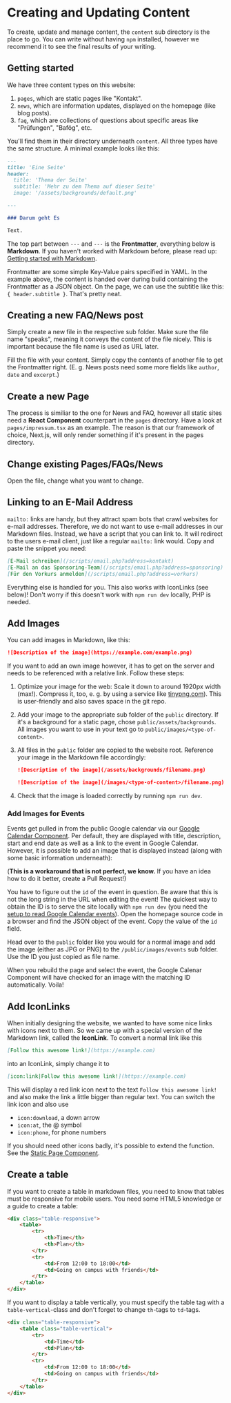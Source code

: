 # Creating and Updating Content

To create, update and manage content, the `content` sub directory is the place
to go. You can write without having `npm` installed, however we recommend it to
see the final results of your writing.

## Getting started

We have three content types on this website:

1. `pages`, which are static pages like "Kontakt".
2. `news`, which are information updates, displayed on the homepage (like blog
   posts).
3. `faq`, which are collections of questions about specific areas like
   "Prüfungen", "Bafög", etc.

You'll find them in their directory underneath `content`. All three types have
the same structure. A minimal example looks like this:

```markdown
---
title: 'Eine Seite'
header:
  title: 'Thema der Seite'
  subtitle: 'Mehr zu dem Thema auf dieser Seite'
  image: '/assets/backgrounds/default.png'

---

### Darum geht Es

Text.
```

The top part between `---` and `---` is the **Frontmatter**, everything below is
**Markdown**. If you haven't worked with Markdown before, please read up:
[Getting started with Markdown](https://www.markdownguide.org/getting-started/).

Frontmatter are some simple Key-Value pairs specified in YAML. In the example
above, the content is handed over during build containing the Frontmatter
as a JSON object. On the page, we can use the subtitle like this:
`{ header.subtitle }`. That's pretty neat.

## Creating a new FAQ/News post

Simply create a new file in the respective sub folder. Make sure the file name
"speaks", meaning it conveys the content of the file nicely. This is important
because the file name is used as URL later.

Fill the file with your content. Simply copy the contents of another file to get
the Frontmatter right. (E. g. News posts need some more fields like `author`,
`date` and `excerpt`.)

## Create a new Page

The process is similiar to the one for News and FAQ, however all static sites
need a **React Component** counterpart in the `pages` directory. Have a look at
`pages/impressum.tsx` as an example. The reason is that our framework of choice,
Next.js, will only render something if it's present in the pages directory.

## Change existing Pages/FAQs/News

Open the file, change what you want to change.

## Linking to an E-Mail Address

`mailto:` links are handy, but they attract spam bots that crawl websites for
e-mail addresses. Therefore, we do not want to use e-mail addresses in our
Markdown files. Instead, we have a script that you can link to. It will redirect
to the users e-mail client, just like a regular `mailto:` link would. Copy and
paste the snippet you need:

```markdown
[E-Mail schreiben](/scripts/email.php?address=kontakt)
[E-Mail an das Sponsoring-Team](/scripts/email.php?address=sponsoring)
[Für den Vorkurs anmelden](/scripts/email.php?address=vorkurs)
```

Everything else is handled for you. This also works with IconLinks (see below)!
Don't worry if this doesn't work with `npm run dev` locally, PHP is needed.

## Add Images

You can add images in Markdown, like this:

```markdown
![Description of the image](https://example.com/example.png)
```

If you want to add an own image however, it has to get on the server and needs
to be referenced with a relative link. Follow these steps:

1. Optimize your image for the web: Scale it down to around 1920px width (max!).
   Compress it, too, e. g. by using a service like
   [tinypng.com](https://tinypng.com)). This is user-friendly and also saves
   space in the git repo.
2. Add your image to the appropriate sub folder of the `public` directory. If
   it's a background for a static page, chose `public/assets/backgrounds`. All
   images you want to use in your text go to `public/images/<type-of-content>`.
3. All files in the `public` folder are copied to the website root. Reference
   your image in the Markdown file accordingly:

   ```markdown
   ![Description of the image](/assets/backgrounds/filename.png)

   ![Description of the image](/images/<type-of-content>/filename.png)
   ```

4. Check that the image is loaded correctly by running `npm run dev`.


### Add Images for Events

Events get pulled in from the public Google calendar via our
[Google Calendar Component](./../components/util/google-calendar.ts). Per
default, they are displayed with title, description, start and end date as well
as a link to the event in Google Calendar. However, it is possible to add an
image that is displayed instead (along with some basic information underneath):

(**This is a workaround that is not perfect, we know.** If you have an idea how
to do it better, create a Pull Request!)

You have to figure out the `id` of the event in question. Be aware that this is
not the long string in the URL when editing the event! The quickest way to
obtain the ID is to serve the site locally with `npm run dev` (you need the
[setup to read Google Calendar events](./calendar-events.md)). Open the homepage
source code in a browser and find the JSON object of the event. Copy the value
of the `id` field.

Head over to the `public` folder like you would for a normal image and add the
image (either as JPG or PNG) to the `/public/images/events` sub folder. Use the
ID you just copied as file name.

When you rebuild the page and select the event, the Google Calenar Component
will have checked for an image with the matching ID automatically. Voila!

## Add IconLinks

When initially designing the website, we wanted to have some nice links with
icons next to them. So we came up with a special version of the Markdown link,
called the **IconLink**. To convert a normal link like this

```markdown
[Follow this awesome link!](https://example.com)
```

into an IconLink, simply change it to

```markdown
[icon:link|Follow this awesome link!](https://example.com)
```

This will display a red link icon next to the text `Follow this awesome link!`
and also make the link a little bigger than regular text. You can switch the
link icon and also use

* `icon:download`, a down arrow
* `icon:at`, the @ symbol
* `icon:phone`, for phone numbers

If you should need other icons badly, it's possible to extend the function. See
the [Static Page Component](./../components/static-page.tsx).

## Create a table

If you want to create a table in markdown files, you need to know that tables must be responsive for mobile users. You need some HTML5 knowledge or a guide to create a table:

```html
<div class="table-responsive">
    <table>
        <tr>
            <th>Time</th>
            <th>Plan</th>
        </tr>
        <tr>
            <td>From 12:00 to 18:00</td>
            <td>Going on campus with friends</td>
        </tr>
    </table>
</div>
```

If you want to display a table vertically, you must specify the table tag with a `table-vertical`-class and don't forget to change `th`-tags to `td`-tags.

```html
<div class="table-responsive">
    <table class="table-vertical">
        <tr>
            <td>Time</td>
            <td>Plan</td>
        </tr>
        <tr>
            <td>From 12:00 to 18:00</td>
            <td>Going on campus with friends</td>
        </tr>
    </table>
</div>
```
